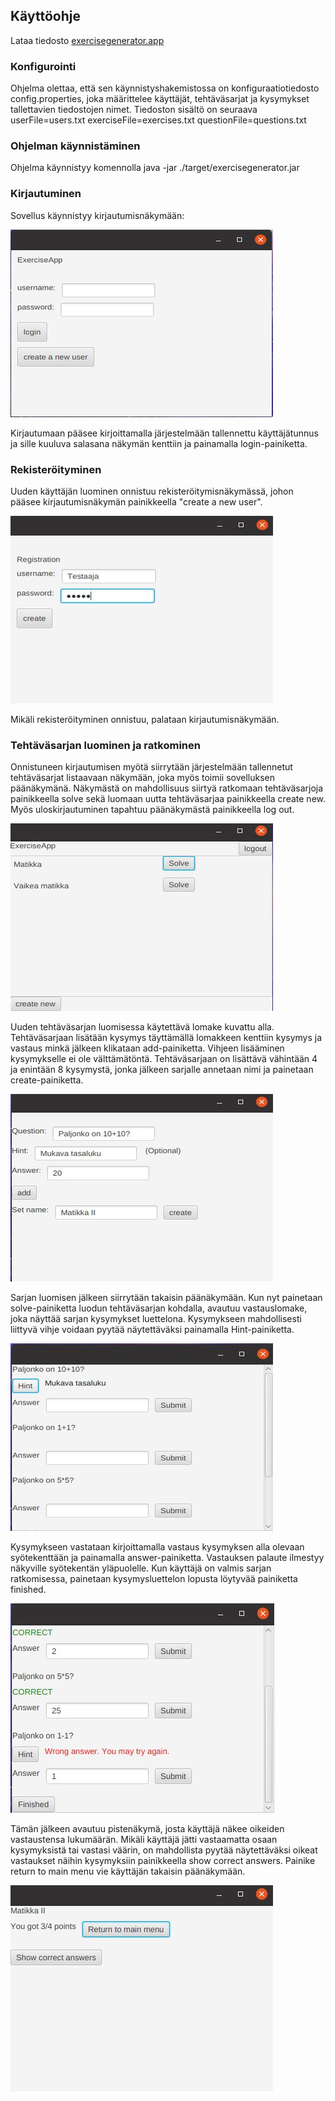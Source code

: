 ## Käyttöohje

Lataa tiedosto [exercisegenerator.app](https://github.com/nettivastaava/ot-harjoitustyo/releases/tag/viikko6)

### Konfigurointi

Ohjelma olettaa, että sen käynnistyshakemistossa on konfiguraatiotiedosto config.properties, joka määrittelee käyttäjät, tehtäväsarjat ja kysymykset tallettavien tiedostojen nimet. Tiedoston sisältö on seuraava
  userFile=users.txt
  exerciseFile=exercises.txt
  questionFile=questions.txt
  
### Ohjelman käynnistäminen

Ohjelma käynnistyy komennolla
  java -jar ./target/exercisegenerator.jar
  
### Kirjautuminen

Sovellus käynnistyy kirjautumisnäkymään:

![login](https://github.com/nettivastaava/ot-harjoitustyo/blob/master/Tehtavageneraattori/dokumentaatio/kuvat/login.jpg)

Kirjautumaan pääsee kirjoittamalla järjestelmään tallennettu käyttäjätunnus ja sille kuuluva salasana näkymän kenttiin ja painamalla login-painiketta.

### Rekisteröityminen

Uuden käyttäjän luominen onnistuu rekisteröitymisnäkymässä, johon pääsee kirjautumisnäkymän painikkeella "create a new user".

![register](https://github.com/nettivastaava/ot-harjoitustyo/blob/master/Tehtavageneraattori/dokumentaatio/kuvat/register.jpg)

Mikäli rekisteröityminen onnistuu, palataan kirjautumisnäkymään.

### Tehtäväsarjan luominen ja ratkominen

Onnistuneen kirjautumisen myötä siirrytään järjestelmään tallennetut tehtäväsarjat listaavaan näkymään, joka myös toimii sovelluksen päänäkymänä. Näkymästä on mahdollisuus siirtyä ratkomaan tehtäväsarjoja painikkeella solve sekä luomaan uutta tehtäväsarjaa painikkeella create new. Myös uloskirjautuminen tapahtuu päänäkymästä painikkeella log out.

![main](https://github.com/nettivastaava/ot-harjoitustyo/blob/master/Tehtavageneraattori/dokumentaatio/kuvat/main.jpg)

Uuden tehtäväsarjan luomisessa käytettävä lomake kuvattu alla. Tehtäväsarjaan lisätään kysymys täyttämällä lomakkeen kenttiin kysymys ja vastaus minkä jälkeen klikataan add-painiketta. Vihjeen lisääminen kysymykselle ei ole välttämätöntä. Tehtäväsarjaan on lisättävä vähintään 4 ja enintään 8 kysymystä, jonka jälkeen sarjalle annetaan nimi ja painetaan create-painiketta.

![createEx](https://github.com/nettivastaava/ot-harjoitustyo/blob/master/Tehtavageneraattori/dokumentaatio/kuvat/createEx.jpg)

Sarjan luomisen jälkeen siirrytään takaisin päänäkymään. Kun nyt painetaan solve-painiketta luodun tehtäväsarjan kohdalla, avautuu vastauslomake, joka näyttää sarjan kysymykset luettelona. Kysymykseen mahdollisesti liittyvä vihje voidaan pyytää näytettäväksi painamalla Hint-painiketta.

![solvingEx1](https://github.com/nettivastaava/ot-harjoitustyo/blob/master/Tehtavageneraattori/dokumentaatio/kuvat/solving1.jpg)

Kysymykseen vastataan kirjoittamalla vastaus kysymyksen alla olevaan syötekenttään ja painamalla answer-painiketta. Vastauksen palaute ilmestyy näkyville syötekentän yläpuolelle. Kun käyttäjä on valmis sarjan ratkomisessa, painetaan kysymysluettelon lopusta löytyvää painiketta finished.

![solvingEx2](https://github.com/nettivastaava/ot-harjoitustyo/blob/master/Tehtavageneraattori/dokumentaatio/kuvat/solving2.jpg)

Tämän jälkeen avautuu pistenäkymä, josta käyttäjä näkee oikeiden vastaustensa lukumäärän. Mikäli käyttäjä jätti vastaamatta osaan kysymyksistä tai vastasi väärin, on mahdollista pyytää näytettäväksi oikeat vastaukset näihin kysymyksiin painikkeella show correct answers. Painike return to main menu vie käyttäjän takaisin päänäkymään.

![finished](https://github.com/nettivastaava/ot-harjoitustyo/blob/master/Tehtavageneraattori/dokumentaatio/kuvat/finished1.jpg)



